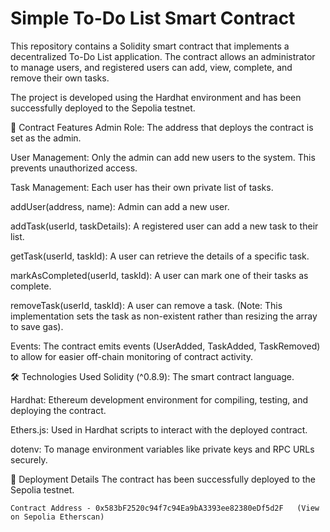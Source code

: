 # Simple To-Do List Smart Contract 

This repository contains a Solidity smart contract that implements a decentralized To-Do List application. The contract allows an administrator to manage users, and registered users can add, view, complete, and remove their own tasks.

The project is developed using the Hardhat environment and has been successfully deployed to the Sepolia testnet.

📜 Contract Features
Admin Role: The address that deploys the contract is set as the admin.

User Management: Only the admin can add new users to the system. This prevents unauthorized access.

Task Management: Each user has their own private list of tasks.

addUser(address, name): Admin can add a new user.

addTask(userId, taskDetails): A registered user can add a new task to their list.

getTask(userId, taskId): A user can retrieve the details of a specific task.

markAsCompleted(userId, taskId): A user can mark one of their tasks as complete.

removeTask(userId, taskId): A user can remove a task. (Note: This implementation sets the task as non-existent rather than resizing the array to save gas).

Events: The contract emits events (UserAdded, TaskAdded, TaskRemoved) to allow for easier off-chain monitoring of contract activity.

🛠️ Technologies Used
Solidity (^0.8.9): The smart contract language.

Hardhat: Ethereum development environment for compiling, testing, and deploying the contract.

Ethers.js: Used in Hardhat scripts to interact with the deployed contract.

dotenv: To manage environment variables like private keys and RPC URLs securely.

🚀 Deployment Details
The contract has been successfully deployed to the Sepolia testnet.

	Contract Address - 0x583bF2520c94f7c94Ea9bA3393ee82380eDf5d2F	(View on Sepolia Etherscan)
